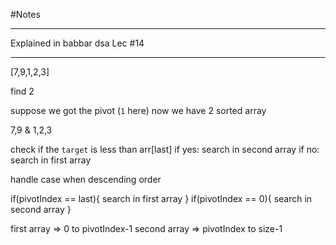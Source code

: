 #Notes

---

Explained in babbar dsa Lec #14

---

[7,9,1,2,3]

find 2

suppose we got the pivot (`1` here)
now we have 2 sorted array

7,9
&
1,2,3

check if the `target` is less than arr[last]
if yes:
search in second array
if no:
search in first array

handle case when descending order

if(pivotIndex == last){
search in first array
}
if(pivotIndex == 0){
search in second array
}

first array => 0 to pivotIndex-1
second array => pivotIndex to size-1
